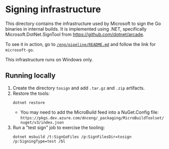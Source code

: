 # Signing infrastructure

This directory contains the infrastructure used by Microsoft to sign the Go
binaries in internal builds. It is implemented using .NET, specifically
Microsoft.DotNet.SignTool from <https://github.com/dotnet/arcade>.

To see it in action, go to [`/eng/pipeline/README.md`](/eng/pipeline/README.md)
and follow the link for `microsoft-go`.

This infrastructure runs on Windows only.

## Running locally

1. Create the directory `tosign` and add `.tar.gz` and `.zip` artifacts.
1. Restore the tools:
   ```
   dotnet restore
   ```
   * You may need to add the MicroBuild feed into a NuGet.Config file:  
     `https://pkgs.dev.azure.com/dnceng/_packaging/MicroBuildToolset/nuget/v3/index.json`
1. Run a "test sign" job to exercise the tooling:
   ```
   dotnet msbuild /t:SignGoFiles /p:SignFilesDir=tosign /p:SigningType=test /bl
   ```
